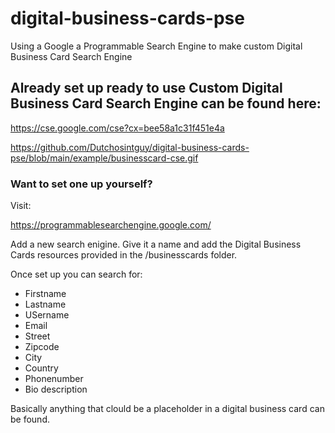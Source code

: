 # digital-business-cards-pse
Using a Google a Programmable  Search Engine to make custom Digital Business Card Search Engine


## Already set up ready to use Custom Digital Business Card Search Engine can be found here:

https://cse.google.com/cse?cx=bee58a1c31f451e4a


https://github.com/Dutchosintguy/digital-business-cards-pse/blob/main/example/businesscard-cse.gif





### Want to set one up yourself?

Visit:

https://programmablesearchengine.google.com/

Add a new search enigine. Give it a name and add the Digital Business Cards resources provided in the /businesscards folder.

Once set up you can search for:

- Firstname
- Lastname
- USername
- Email
- Street
- Zipcode
- City
- Country
- Phonenumber 
- Bio description

Basically anything that clould be a placeholder in a digital business card can be found.

